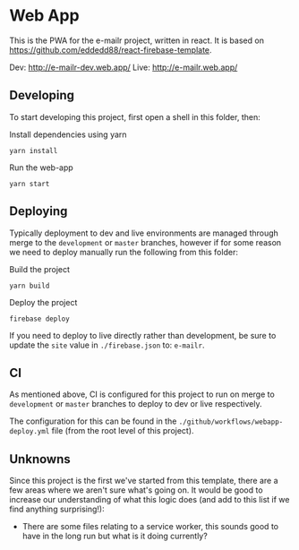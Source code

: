 # Web App
This is the PWA for the e-mailr project, written in react. It is based on https://github.com/eddedd88/react-firebase-template.

Dev: http://e-mailr-dev.web.app/
Live: http://e-mailr.web.app/

## Developing
To start developing this project, first open a shell in this folder, then:

Install dependencies using yarn
```
yarn install
```

Run the web-app
```
yarn start
```

## Deploying
Typically deployment to dev and live environments are managed through merge to the `development` or `master` branches, however if for some reason we need to deploy manually run the following from this folder:

Build the project
```
yarn build
```

Deploy the project
```
firebase deploy
```

If you need to deploy to live directly rather than development, be sure to update the `site` value in `./firebase.json` to: `e-mailr`.

## CI
As mentioned above, CI is configured for this project to run on merge to `development` or `master` branches to deploy to dev or live respectively.

The configuration for this can be found in the `./github/workflows/webapp-deploy.yml` file (from the root level of this project).

## Unknowns
Since this project is the first we've started from this template, there are a few areas where we aren't sure what's going on. It would be good to increase our understanding of what this logic does (and add to this list if we find anything surprising!):

- There are some files relating to a service worker, this sounds good to have in the long run but what is it doing currently?